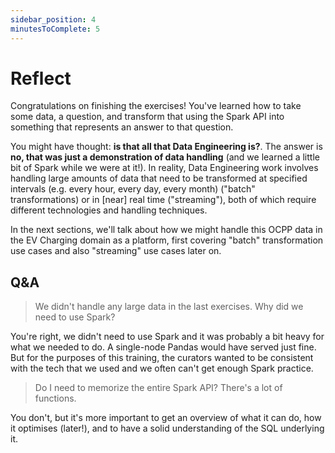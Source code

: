 ```yaml
---
sidebar_position: 4
minutesToComplete: 5
---
```


# Reflect
Congratulations on finishing the exercises! You've learned how to take some data, a question, and transform that using the Spark API into something that represents an answer to that question.

You might have thought: **is that all that Data Engineering is?**. The answer is **no, that was just a demonstration of data handling** (and we learned a little bit of Spark while we were at it!). In reality, Data Engineering work involves handling large amounts of data that need to be transformed at specified intervals (e.g. every hour, every day, every month) ("batch" transformations) or in [near] real time ("streaming"), both of which require different technologies and handling techniques. 

In the next sections, we'll talk about how we might handle this OCPP data in the EV Charging domain as a platform, first covering "batch" transformation use cases and also "streaming" use cases later on.

## Q&A
> We didn't handle any large data in the last exercises. Why did we need to use Spark?

You're right, we didn't need to use Spark and it was probably a bit heavy for what we needed to do. A single-node Pandas would have served just fine. But for the purposes of this training, the curators wanted to be consistent with the tech that we used and we often can't get enough Spark practice.

> Do I need to memorize the entire Spark API? There's a lot of functions.

You don't, but it's more important to get an overview of what it can do, how it optimises (later!), and to have a solid understanding of the SQL underlying it.
